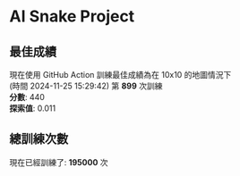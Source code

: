 
# AI Snake Project

## **最佳成績**
現在使用 GitHub Action 訓練最佳成績為在 10x10 的地圖情況下  
(時間 2024-11-25 15:29:42) 第 **899** 次訓練  
**分數**: 440  
**探索值**: 0.011

## 總訓練次數
現在已經訓練了: **195000** 次
